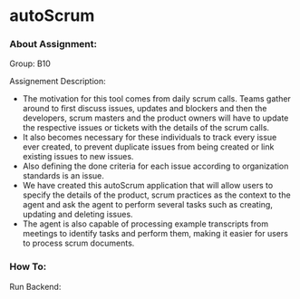 # autoScrum


### About Assignment:
Group: B10 

Assignement Description: 
- The motivation for this tool comes from daily scrum calls. Teams gather around to first discuss issues, updates and blockers and then the developers, scrum masters and the product owners will have to update the respective issues or tickets with the details of the scrum calls.
- It also becomes necessary for these individuals to track every issue ever created, to prevent duplicate issues from being created or link existing issues to new issues.
- Also defining the done criteria for each issue according to organization standards is an issue.
- We have created this autoScrum application that will allow users to specify the details of the product, scrum practices as the context to the agent and ask the agent to perform several tasks such as creating, updating and deleting issues.
- The agent is also capable of processing example transcripts from meetings to identify tasks and perform them, making it easier for users to process scrum documents.



### How To:
Run Backend:
